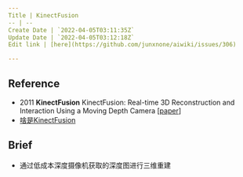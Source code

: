 ```yaml
---
Title | KinectFusion
-- | --
Create Date | `2022-04-05T03:11:35Z`
Update Date | `2022-04-05T03:12:18Z`
Edit link | [here](https://github.com/junxnone/aiwiki/issues/306)

---
```

## Reference
- 2011 **KinectFusion** KinectFusion: Real-time 3D Reconstruction and Interaction Using a Moving Depth Camera [[paper](http://citeseerx.ist.psu.edu/viewdoc/summary?doi=10.1.1.229.2346)]
- [啥是KinectFusion](https://zhuanlan.zhihu.com/p/39021659)


## Brief
- 通过低成本深度摄像机获取的深度图进行三维重建






